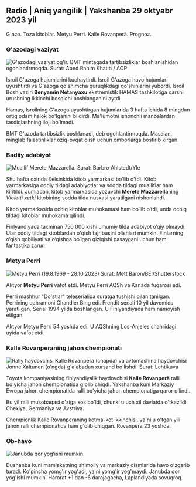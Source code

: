 ## Radio \| Aniq yangilik \| Yakshanba 29 oktyabr 2023 yil

G'azo. Toza kitoblar. Metyu Perri. Kalle Rovanperä. Prognoz.

### G'azodagi vaziyat

![G'azodagi vaziyat og'ir. BMT mintaqada tartibsizliklar boshlanishidan ogohlantirmoqda. Surat: Abed Rahim Khatib / AOP](https://images.cdn.yle.fi/image/upload/c_crop,h_3780,w_6720,x_0,y_700/ar_1.7777777777777777,c_fill,g_faces,h_602/d_pr./q_auto:eco/f_auto/fl_lossy/v1698587757/39-1192921653e641fc4a70)

Isroil G'azoga hujumlarini kuchaytirdi. Isroil G'azoga havo hujumlari uyushtirdi va G'azoga qo'shimcha quruqlikdagi qo'shinlarini yubordi. Isroil Bosh vaziri **Benyamin Netanyaxu** ekstremistik HAMAS tashkilotiga qarshi urushning ikkinchi bosqichi boshlanganini aytdi.

Hamas, Isroilning G'azoga uyushtirgan hujumlarida 3 hafta ichida 8 mingdan ortiq odam halok bo'lganini bildirdi. Ma'lumotni ishonchli manbalardan tasdiqlashning iloji bo'lmadi.

BMT G'azoda tartibsizlik boshlanadi, deb ogohlantirmoqda. Masalan, minglab falastinliklar oziq-ovqat olish uchun omborlarga bostirib kirgan.

### Badiiy adabiyot

![Muallif Merete Mazzarella. Surat: Barbro Ahlstedt/Yle](https://images.cdn.yle.fi/image/upload/c_crop,h_3159,w_5616,x_0,y_0/ar_1.777777777777777,c_fill,g_faces,h_620,h_120/d/q_auto:eco/f_auto/fl_lossy/v1620995152/39-806292609e6be113e02)

Shu hafta oxirida Xelsinkida kitob yarmarkasi bo'lib o'tdi. Kitob yarmarkasiga oddiy tildagi adabiyotlar va sodda tildagi mualliflar ham kiritildi. Jumladan, kitob yarmarkasida yozuvchi **Merete Mazzarella**ning *Violetti xetki* kitobining sodda tilda nusxasi yaratilgani nishonlandi.

Kitob yarmarkasida ochiq kitoblar muhokamasi ham bo‘lib o‘tdi, unda ochiq tildagi kitoblar muhokama qilindi.

Finlyandiyada taxminan 750 000 kishi umumiy tilda adabiyot o‘qiy olmaydi. Ular oddiy tildagi kitoblardan o'qish tajribasini olishlari mumkin. Finlarning o‘qish qobiliyati va o‘qishga bo‘lgan qiziqishi pasaygani uchun ham fantastika zarur.

### Metyu Perri

![Metyu Perri (19.8.1969 - 28.10.2023) Surat: Mett Baron/BEI/Shutterstock](https://images.cdn.yle.fi/image/upload/c_crop,h_2329,w_4141,x_0,y_14/.7777777777777777,c_fill,g_faces,h_675,w_1200/dpr_1.0/q_auto:eco/f_auto/fl_lossy/v1698579698/39-1192810653dd405)

Aktyor **Metyu Perri** vafot etdi. Metyu Perri AQSh va Kanada fuqarosi edi.

Perri mashhur "Do'stlar" teleserialida suratga tushishi bilan tanilgan. Perrining qahramoni Chandler Bing edi. Frendit seriali 10 yil davomida yaratilgan. Serial 1994 yilda boshlangan. U Finlyandiyada ham namoyish etilgan.

Aktyor Metyu Perri 54 yoshda edi. U AQShning Los-Anjeles shahridagi uyida vafot etdi.

### Kalle Rovanperaning jahon chempionati

![Rally haydovchisi Kalle Rovanperä (chapda) va avtomashina haydovchisi Jonne Xaltunen (o'ngda) g'alabadan xursand bo'lishdi. Surat: Lehtikuva](https://images.cdn.yle.fi/image/upload/c_crop,h_2406,w_4278,x_0,y_445/ar_1.77777777777777,c_fill,g_faces,h_675,w_1to./d./f_auto/fl_lossy/v1698587806/39-1192922653e645d852bc)

Toyota kompaniyasining finlyandiyalik haydovchisi **Kalle Rovanperä** ralli bo'yicha jahon chempionatida g'olib chiqdi. Yakshanba kuni Markaziy Evropa jahon chempionatida ralli bo'yicha jahon chempionatiga qaror qilindi.

Bu yil ralli musobaqasi o'ziga xos bo'ldi, chunki u uch xil davlatda o'tkazildi: Chexiya, Germaniya va Avstriya.

Chempionlik Kalle Rovanperaning ketma-ket ikkinchisi, ya'ni u o'tgan yili jahon ralli chempionatida ham g'olib chiqqan. Rovanpera 23 yoshda.

### Ob-havo

![Janubda qor yogʻishi mumkin.](https://images.cdn.yle.fi/image/upload/c_crop,h_1080,w_1919,x_0,y_0/ar_1.7777777777777777,c_fill,g_faces,h_02/dpr_1.0/q_auto:eco/f_auto/fl_lossy/v1698594490/39-1192967653e7ea05e07b)

Dushanba kuni mamlakatning shimoliy va markaziy qismlarida havo oʻzgarib turadi. Ko'pincha yomg'ir yog'adi, ya'ni yomg'ir yog'maydi. Janubda qor yog'ishi mumkin. Harorat +1 dan -6 darajagacha, Laplandiyada sovuqroq.